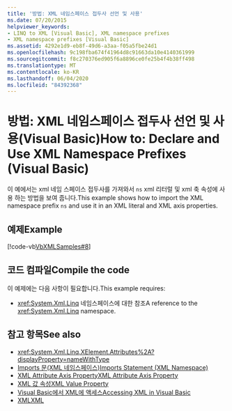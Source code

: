 ```yaml
---
title: '방법: XML 네임스페이스 접두사 선언 및 사용'
ms.date: 07/20/2015
helpviewer_keywords:
- LINQ to XML [Visual Basic], XML namespace prefixes
- XML namespace prefixes [Visual Basic]
ms.assetid: 4292e1d9-eb8f-49d6-a3aa-f05a5fbe24d1
ms.openlocfilehash: 9c198fba674f41964d8c91663da10e4140361999
ms.sourcegitcommit: f8c270376ed905f6a8896ce0fe25b4f4b38ff498
ms.translationtype: MT
ms.contentlocale: ko-KR
ms.lasthandoff: 06/04/2020
ms.locfileid: "84392368"
---
```

# <a name="how-to-declare-and-use-xml-namespace-prefixes-visual-basic"></a><span data-ttu-id="7f74f-102">방법: XML 네임스페이스 접두사 선언 및 사용(Visual Basic)</span><span class="sxs-lookup"><span data-stu-id="7f74f-102">How to: Declare and Use XML Namespace Prefixes (Visual Basic)</span></span>
<span data-ttu-id="7f74f-103">이 예에서는 xml 네임 스페이스 접두사를 가져와서 `ns` xml 리터럴 및 xml 축 속성에 사용 하는 방법을 보여 줍니다.</span><span class="sxs-lookup"><span data-stu-id="7f74f-103">This example shows how to import the XML namespace prefix `ns` and use it in an XML literal and XML axis properties.</span></span>  
  
## <a name="example"></a><span data-ttu-id="7f74f-104">예제</span><span class="sxs-lookup"><span data-stu-id="7f74f-104">Example</span></span>  
 [!code-vb[VbXMLSamples#8](~/samples/snippets/visualbasic/VS_Snippets_VBCSharp/VbXMLSamples/VB/XMLSamples3.vb#8)]  
  
## <a name="compile-the-code"></a><span data-ttu-id="7f74f-105">코드 컴파일</span><span class="sxs-lookup"><span data-stu-id="7f74f-105">Compile the code</span></span>  
 <span data-ttu-id="7f74f-106">이 예제에는 다음 사항이 필요합니다.</span><span class="sxs-lookup"><span data-stu-id="7f74f-106">This example requires:</span></span>  
  
- <span data-ttu-id="7f74f-107"><xref:System.Xml.Linq> 네임스페이스에 대한 참조</span><span class="sxs-lookup"><span data-stu-id="7f74f-107">A reference to the <xref:System.Xml.Linq> namespace.</span></span>  
  
## <a name="see-also"></a><span data-ttu-id="7f74f-108">참고 항목</span><span class="sxs-lookup"><span data-stu-id="7f74f-108">See also</span></span>

- <xref:System.Xml.Linq.XElement.Attributes%2A?displayProperty=nameWithType>
- [<span data-ttu-id="7f74f-109">Imports 문(XML 네임스페이스)</span><span class="sxs-lookup"><span data-stu-id="7f74f-109">Imports Statement (XML Namespace)</span></span>](../../../language-reference/statements/imports-statement-xml-namespace.md)
- [<span data-ttu-id="7f74f-110">XML Attribute Axis Property</span><span class="sxs-lookup"><span data-stu-id="7f74f-110">XML Attribute Axis Property</span></span>](../../../language-reference/xml-axis/xml-attribute-axis-property.md)
- [<span data-ttu-id="7f74f-111">XML 값 속성</span><span class="sxs-lookup"><span data-stu-id="7f74f-111">XML Value Property</span></span>](../../../language-reference/xml-axis/xml-value-property.md)
- [<span data-ttu-id="7f74f-112">Visual Basic에서 XML에 액세스</span><span class="sxs-lookup"><span data-stu-id="7f74f-112">Accessing XML in Visual Basic</span></span>](accessing-xml.md)
- [<span data-ttu-id="7f74f-113">XML</span><span class="sxs-lookup"><span data-stu-id="7f74f-113">XML</span></span>](index.md)
